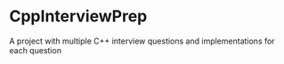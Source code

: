 # CppInterviewPrep
A project with multiple C++ interview questions and implementations for each question
